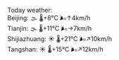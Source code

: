 Today weather:  
Beijing: 🌫  🌡️+8°C 🌬️↑4km/h  
Tianjin: 🌫  🌡️+11°C 🌬️→7km/h  
Shijiazhuang: ☀️   🌡️+21°C 🌬️↗10km/h  
Tangshan: ☀️   🌡️+15°C 🌬️↗12km/h  
